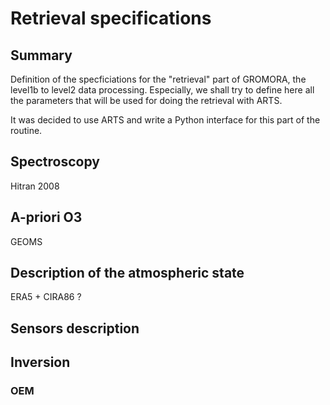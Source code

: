 # Retrieval specifications

## Summary
Definition of the specficiations for the "retrieval" part of GROMORA, the level1b to level2 data processing. Especially, we shall try to define here all the parameters that will be used for doing the retrieval with ARTS.

It was decided to use ARTS and write a Python interface for this part of the routine.

## Spectroscopy
Hitran 2008

## A-priori O3
GEOMS

## Description of the atmospheric state
ERA5 + CIRA86 ?

## Sensors description

## Inversion
### OEM

